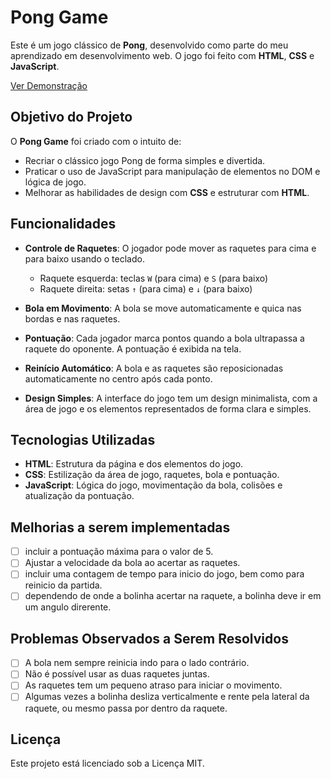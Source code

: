 # Pong Game

Este é um jogo clássico de **Pong**, desenvolvido como parte do meu aprendizado em desenvolvimento web. O jogo foi feito com **HTML**, **CSS** e **JavaScript**.

<a href="https://brunomoraesdigital.github.io/pong/" target="_blank" rel="noopener noreferrer">Ver Demonstração</a>

## Objetivo do Projeto

O **Pong Game** foi criado com o intuito de:
- Recriar o clássico jogo Pong de forma simples e divertida.
- Praticar o uso de JavaScript para manipulação de elementos no DOM e lógica de jogo.
- Melhorar as habilidades de design com **CSS** e estruturar com **HTML**.

## Funcionalidades

- **Controle de Raquetes**: O jogador pode mover as raquetes para cima e para baixo usando o teclado.
  - Raquete esquerda: teclas `W` (para cima) e `S` (para baixo)
  - Raquete direita: setas `↑` (para cima) e `↓` (para baixo)
  
- **Bola em Movimento**: A bola se move automaticamente e quica nas bordas e nas raquetes.
  
- **Pontuação**: Cada jogador marca pontos quando a bola ultrapassa a raquete do oponente. A pontuação é exibida na tela.

- **Reinício Automático**: A bola e as raquetes são reposicionadas automaticamente no centro após cada ponto.

- **Design Simples**: A interface do jogo tem um design minimalista, com a área de jogo e os elementos representados de forma clara e simples.

## Tecnologias Utilizadas

- **HTML**: Estrutura da página e dos elementos do jogo.
- **CSS**: Estilização da área de jogo, raquetes, bola e pontuação.
- **JavaScript**: Lógica do jogo, movimentação da bola, colisões e atualização da pontuação.

## Melhorias a serem implementadas

- [ ] incluir a pontuação máxima para o valor de 5.
- [ ] Ajustar a velocidade da bola ao acertar as raquetes.
- [ ] incluir uma contagem de tempo para inicio do jogo, bem como para reinicio da partida.
- [ ] dependendo de onde a bolinha acertar na raquete, a bolinha deve ir em um angulo direrente.

## Problemas Observados a Serem Resolvidos

- [ ] A bola nem sempre reinicia indo para o lado contrário.
- [ ] Não é possível usar as duas raquetes juntas.
- [ ] As raquetes tem um pequeno atraso para iniciar o movimento.
- [ ] Algumas vezes a bolinha desliza verticalmente e rente pela lateral da raquete, ou mesmo passa por dentro da raquete.

## Licença

Este projeto está licenciado sob a Licença MIT.
